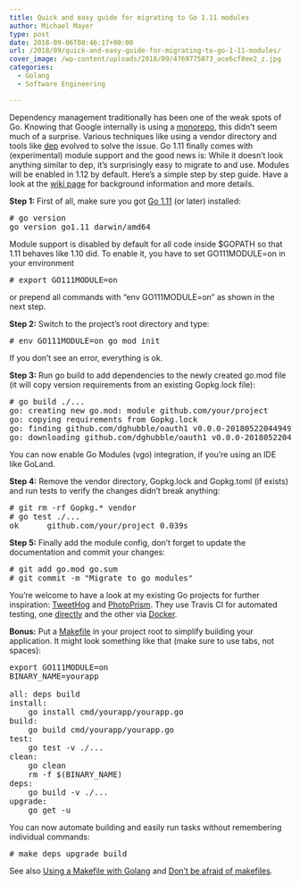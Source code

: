 ```yaml
---
title: Quick and easy guide for migrating to Go 1.11 modules
author: Michael Mayer
type: post
date: 2018-09-06T08:46:17+00:00
url: /2018/09/quick-and-easy-guide-for-migrating-to-go-1-11-modules/
cover_image: /wp-content/uploads/2018/09/4769775073_ace6cf8ee2_z.jpg
categories:
  - Golang
  - Software Engineering

---
```


Dependency management traditionally has been one of the weak spots of Go. Knowing that Google internally is using a [monorepo][1], this didn&#8217;t seem much of a surprise. Various techniques like using a vendor directory and tools like [dep][2] evolved to solve the issue. Go 1.11 finally comes with (experimental) module support and the good news is: While it doesn&#8217;t look anything similar to dep, it&#8217;s surprisingly easy to migrate to and use. Modules will be enabled in 1.12 by default. Here&#8217;s a simple step by step guide. Have a look at the [wiki page][3] for background information and more details.

**Step 1:** First of all, make sure you got [Go 1.11][4] (or later) installed:

<pre># go version
go version go1.11 darwin/amd64</pre>

Module support is disabled by default for all code inside $GOPATH so that 1.11 behaves like 1.10 did. To enable it, you have to set GO111MODULE=on in your environment

<pre class="p1"><span class="s1"># export GO111MODULE=on</span></pre>

or prepend all commands with &#8220;env GO111MODULE=on&#8221; as shown in the next step.

**Step 2:** Switch to the project&#8217;s root directory and type:

<pre># env GO111MODULE=on go mod init
</pre>

If you don&#8217;t see an error, everything is ok.

**Step 3:** Run go build to add dependencies to the newly created go.mod file (it will copy version requirements from an existing Gopkg.lock file):

<pre># go build ./...
go: creating new go.mod: module github.com/your/project
go: copying requirements from Gopkg.lock
go: finding github.com/dghubble/oauth1 v0.0.0-20180522044949-c0a405baf29f
go: downloading github.com/dghubble/oauth1 v0.0.0-20180522044949-c0a405baf29f
</pre>

You can now enable Go Modules (vgo) integration, if you&#8217;re using an IDE like GoLand.

**Step 4:** Remove the vendor directory, Gopkg.lock and Gopkg.toml (if exists) and run tests to verify the changes didn&#8217;t break anything:

<pre># git rm -rf Gopkg.* vendor
# go test ./...
ok      github.com/your/project 0.039s</pre>

**Step 5:** Finally add the module config, don&#8217;t forget to update the documentation and commit your changes:

<pre># git add go.mod go.sum
# git commit -m "Migrate to go modules"</pre>

You&#8217;re welcome to have a look at my existing Go projects for further inspiration: [TweetHog][5] and [PhotoPrism][6]. They use Travis CI for automated testing, one [directly][7] and the other via [Docker][8].

**Bonus:** Put a [Makefile][9] in your project root to simplify building your application. It might look something like that (make sure to use tabs, not spaces):

<pre>export GO111MODULE=on
BINARY_NAME=yourapp

all: deps build
install:
    go install cmd/yourapp/yourapp.go
build:
    go build cmd/yourapp/yourapp.go
test:
    go test -v ./...
clean:
    go clean
    rm -f $(BINARY_NAME)
deps:
    go build -v ./...
upgrade:
    go get -u
</pre>

You can now automate building and easily run tasks without remembering individual commands:

<pre class="p1"><span class="s1"># make deps upgrade build</span></pre>

See also [Using a Makefile with Golang][10] and [Don’t be afraid of makefiles][11].

 [1]: https://cacm.acm.org/magazines/2016/7/204032-why-google-stores-billions-of-lines-of-code-in-a-single-repository/fulltext
 [2]: https://github.com/golang/dep
 [3]: https://github.com/golang/go/wiki/Modules
 [4]: https://golang.org/dl/
 [5]: https://github.com/lastzero/tweethog
 [6]: https://github.com/photoprism/photoprism
 [7]: https://github.com/lastzero/tweethog/blob/master/.travis.yml
 [8]: https://github.com/photoprism/photoprism/blob/master/.travis.yml
 [9]: https://github.com/photoprism/photoprism/blob/master/Makefile
 [10]: https://willhaley.com/blog/golang-makefile/
 [11]: https://sohlich.github.io/post/go_makefile/